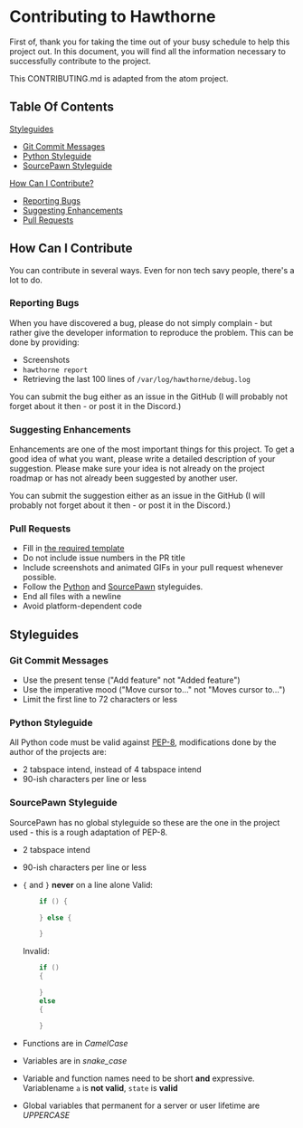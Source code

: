 # Contributing to Hawthorne

First of, thank you for taking the time out of your busy schedule to help this project out. In this document, you will find all the information necessary to successfully contribute to the project.

This CONTRIBUTING.md is adapted from the atom project.

## Table Of Contents

[Styleguides](#styleguides)
*  [Git Commit Messages](#git-commit-messages)
*  [Python Styleguide](#python-styleguide)
*  [SourcePawn Styleguide](#sourcepawn-styleguide)

[How Can I Contribute?](#how-can-i-contribute)
*  [Reporting Bugs](#reporting-bugs)
*  [Suggesting Enhancements](#suggesting-enhancements)
*  [Pull Requests](#pull-requests)


## How Can I Contribute

You can contribute in several ways. Even for non tech savy people, there's a lot to do.

### Reporting Bugs

When you have discovered a bug, please do not simply complain - but rather give the developer information to reproduce the problem. This can be done by providing:
* Screenshots
* `hawthorne report`
* Retrieving the last 100 lines of `/var/log/hawthorne/debug.log`

You can submit the bug either as an issue in the GitHub (I will probably not forget about it then - or post it in the Discord.)

### Suggesting Enhancements
Enhancements are one of the most important things for this project. To get a good idea of what you want, please write a detailed description of your suggestion. Please make sure your idea is not already on the project roadmap or has not already been suggested by another user.

You can submit the suggestion either as an issue in the GitHub (I will probably not forget about it then - or post it in the Discord.)

### Pull Requests

* Fill in [the required template](PULL_REQUEST_TEMPLATE.md)
* Do not include issue numbers in the PR title
* Include screenshots and animated GIFs in your pull request whenever possible.
* Follow the [Python](#python-styleguide) and [SourcePawn](#sourcepawn-styleguide) styleguides.
* End all files with a newline
* Avoid platform-dependent code

## Styleguides

### Git Commit Messages

* Use the present tense ("Add feature" not "Added feature")
* Use the imperative mood ("Move cursor to..." not "Moves cursor to...")
* Limit the first line to 72 characters or less

### Python Styleguide

All Python code must be valid against [PEP-8](https://www.python.org/dev/peps/pep-0008/?), modifications done by the author of the projects are:

* 2 tabspace intend, instead of 4 tabspace intend
* 90-ish characters per line or less

### SourcePawn Styleguide

SourcePawn has no global styleguide so these are the one in the project used - this is a rough adaptation of PEP-8.

* 2 tabspace intend
* 90-ish characters per line or less
* `{` and `}` **never** on a line alone
    Valid:
    ```cpp
        if () {

        } else {

        }
    ```

    Invalid:
    ```cpp
        if ()
        {

        }
        else
        {

        }
    ```
* Functions are in _CamelCase_
* Variables are in _snake_case_
* Variable and function names need to be short **and** expressive. Variablename `a` is **not valid**, `state` is **valid**
* Global variables that permanent for a server or user lifetime are _UPPERCASE_
